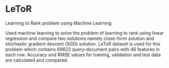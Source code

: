 # LeToR
Learning to Rank problem using Machine Learning

Used machine learning to solve the problem of learning to rank using linear regression and compare two solutions namely close-form solution and stochastic gradient descent (SGD) solution. LeToR dataset is used for this problem which contains 69623 query-document pairs with 46 features in each row. Accuracy and RMSE values for training, validation and test data are calculated and compared.
